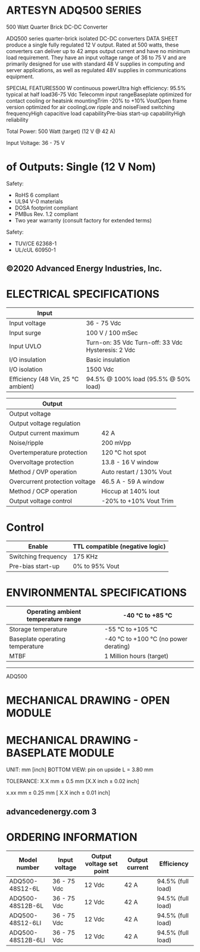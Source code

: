 # ARTESYN ADQ500 SERIES

500 Watt Quarter Brick DC-DC Converter

ADQ500 series quarter-brick isolated DC-DC converters DATA SHEET produce a single fully regulated 12 V output. Rated at 500 watts, these converters can deliver up to 42 amps output current and have no minimum load requirement. They have an input voltage range of 36 to 75 V and are primarily designed for use with standard 48 V supplies in computing and server applications, as well as regulated 48V supplies in communications equipment.

SPECIAL FEATURES500 W continuous powerUltra high efficiency: 95.5% typical at half load36-75 Vdc Telecomm input rangeBaseplate optimized for contact cooling or heatsink mountingTrim -20% to +10% VoutOpen frame version optimized for air coolingLow ripple and noiseFixed switching frequencyHigh capacitive load capabilityPre-bias start-up capabilityHigh reliability

Total Power: 500 Watt (target) (12 V @ 42 A)

Input Voltage: 36 - 75 V

# of Outputs: Single (12 V Nom)

Safety:

- RoHS 6 compliant
- UL94 V-0 materials
- DOSA footprint compliant
- PMBus Rev. 1.2 compliant
- Two year warranty (consult factory for extended terms)

Safety:

- TUV/CE 62368-1
- UL/cUL 60950-1

©2020 Advanced Energy Industries, Inc.
---
# ELECTRICAL SPECIFICATIONS

|Input| |
|---|---|
|Input voltage|36 - 75 Vdc|
|Input surge|100 V / 100 mSec|
|Input UVLO|Turn-on: 35 Vdc Turn-off: 33 Vdc Hysteresis: 2 Vdc|
|I/O insulation|Basic insulation|
|I/O isolation|1500 Vdc|
|Efficiency (48 Vin, 25 °C ambient)|94.5% @ 100% load (95.5% @ 50% load)|

|Output| |
|---|---|
|Output voltage| |
|Output voltage regulation| |
|Output current maximum|42 A|
|Noise/ripple|200 mVpp|
|Overtemperature protection|120 °C hot spot|
|Overvoltage protection|13.8 - 16 V window|
|Method / OVP operation|Auto restart / 130% Vout|
|Overcurrent protection voltage|46.5 A - 59 A window|
|Method / OCP operation|Hiccup at 140% Iout|
|Output voltage control|-20% to +10% Vout Trim|

# Control

|Enable|TTL compatible (negative logic)|
|---|---|
|Switching frequency|175 KHz|
|Pre-bias start-up|0% to 95% Vout|

# ENVIRONMENTAL SPECIFICATIONS

|Operating ambient temperature range|-40 °C to +85 °C|
|---|---|
|Storage temperature|-55 °C to +105 °C|
|Baseplate operating temperature|-40 °C to +100 °C (no power derating)|
|MTBF|1 Million hours (target)|
---
ADQ500
# MECHANICAL DRAWING - OPEN MODULE

# MECHANICAL DRAWING - BASEPLATE MODULE

UNIT: mm [inch]    BOTTOM VIEW: pin on upside               L = 3.80 mm

TOLERANCE:         X.X mm ± 0.5 mm [X.X inch ± 0.02 inch]

x.xx mm ± 0.25 mm [ X.X inch ± 0.01 inch]

advancedenergy.com      3
---
# ORDERING INFORMATION

|Model number|Input voltage|Output voltage set point|Output current|Efficiency|
|---|---|---|---|---|
|ADQ500-48S12-6L|36 - 75 Vdc|12 Vdc|42 A|94.5% (full load)|
|ADQ500-48S12B-6L|36 - 75 Vdc|12 Vdc|42 A|94.5% (full load)|
|ADQ500-48S12-6LI|36 - 75 Vdc|12 Vdc|42 A|94.5% (full load)|
|ADQ500-48S12B-6LI|36 - 75 Vdc|12 Vdc|42 A|94.5% (full load)|